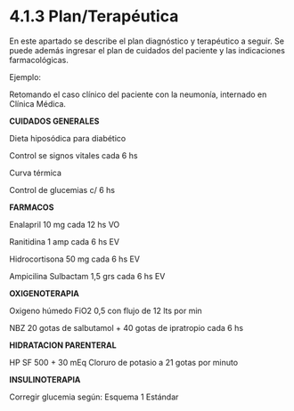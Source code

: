 # 4.1.3 Plan/Terapéutica

En este apartado se describe el plan diagnóstico y terapéutico a seguir. Se puede además ingresar el plan de cuidados del paciente y las indicaciones farmacológicas.

Ejemplo:

Retomando el caso clínico del paciente con la neumonía, internado en Clínica Médica.

**CUIDADOS GENERALES**

Dieta hiposódica para diabético

Control se signos vitales cada 6 hs

Curva térmica

Control de glucemias c/ 6 hs

**FARMACOS**

Enalapril 10 mg cada 12 hs VO

Ranitidina 1 amp cada 6 hs EV

Hidrocortisona 50 mg cada 6 hs EV

Ampicilina Sulbactam 1,5 grs cada 6 hs EV

**OXIGENOTERAPIA**

Oxigeno húmedo FiO2 0,5 con flujo de 12 lts por min

NBZ 20 gotas de salbutamol + 40 gotas de ipratropio cada 6 hs

**HIDRATACION PARENTERAL**

HP SF 500 + 30 mEq Cloruro de potasio   a 21 gotas por minuto

**INSULINOTERAPIA**

Corregir glucemia según: Esquema 1 Estándar
